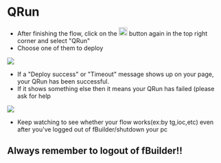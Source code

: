 # QRun
- After finishing the flow, click on the <img src="https://i.imgur.com/66dK5wO.png" width=20 height=20> button again in the top right corner and select "QRun" 
- Choose one of them to deploy

<img src="https://i.imgur.com/5zRsBQ9.png">

- If a "Deploy success" or "Timeout" message shows up on your page, your QRun has been successful. 
- If it shows something else then it means your QRun has failed (please ask for help
<img src="https://i.imgur.com/GV3RRGW.png">

- Keep watching to see whether your flow works(ex:by tg,ioc,etc) even after you've logged out of fBuilder/shutdown your pc

## Always remember to logout of fBuilder!!

